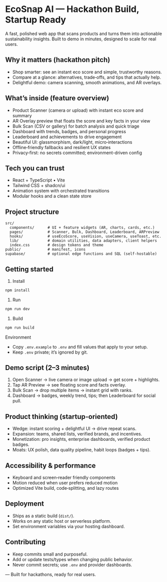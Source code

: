 # EcoSnap AI — Hackathon Build, Startup Ready

A fast, polished web app that scans products and turns them into actionable sustainability insights. Built to demo in minutes, designed to scale for real users.

## Why it matters (hackathon pitch)

- Shop smarter: see an instant eco score and simple, trustworthy reasons.
- Compare at a glance: alternatives, trade‑offs, and tips that actually help.
- Delightful demo: camera scanning, smooth animations, and AR overlays.

## What’s inside (feature overview)

- Product Scanner (camera or upload) with instant eco score and summary
- AR Overlay preview that floats the score and key facts in your view
- Bulk Scan (CSV or gallery) for batch analysis and quick triage
- Dashboard with trends, badges, and personal progress
- Leaderboard and achievements to drive engagement
- Beautiful UI: glassmorphism, dark/light, micro‑interactions
- Offline‑friendly fallbacks and resilient UX states
- Privacy‑first: no secrets committed; environment-driven config

## Tech you can trust

- React + TypeScript • Vite
- Tailwind CSS + shadcn/ui
- Animation system with orchestrated transitions
- Modular hooks and a clean state store

## Project structure

```text
src/
  components/      # UI + feature widgets (AR, charts, cards, etc.)
  pages/           # Scanner, Bulk, Dashboard, Leaderboard, ARPreview
  hooks/           # useEcoScore, useVision, useCamera, useToast, etc.
  lib/             # domain utilities, data adapters, client helpers
  index.css        # design tokens and theme
public/            # manifest, icons
supabase/          # optional edge functions and SQL (self-hostable)
```

## Getting started

1. Install

```bash
npm install
```

1. Run

```bash
npm run dev
```

1. Build

```bash
npm run build
```

Environment

- Copy `.env.example` to `.env` and fill values that apply to your setup.
- Keep `.env` private; it’s ignored by git.

## Demo script (2–3 minutes)

1. Open Scanner → live camera or image upload → get score + highlights.
2. Tap AR Preview → see floating score and facts overlay.
3. Bulk Scan → drop multiple items → instant grid with ranks.
4. Dashboard → badges, weekly trend, tips; then Leaderboard for social pull.

## Product thinking (startup‑oriented)

- Wedge: instant scoring + delightful UI → drive repeat scans.
- Expansion: teams, shared lists, verified brands, and incentives.
- Monetization: pro insights, enterprise dashboards, verified product badges.
- Moats: UX polish, data quality pipeline, habit loops (badges + tips).

## Accessibility & performance

- Keyboard and screen‑reader friendly components
- Motion reduced when user prefers reduced motion
- Optimized Vite build, code‑splitting, and lazy routes

## Deployment

- Ships as a static build (`dist/`).
- Works on any static host or serverless platform.
- Set environment variables via your hosting dashboard.

## Contributing

- Keep commits small and purposeful.
- Add or update tests/types when changing public behavior.
- Never commit secrets; use `.env` and provider dashboards.

— Built for hackathons, ready for real users.
